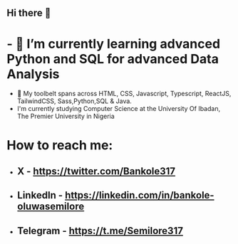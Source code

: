 ## Hi there 👋
# - 🌱 I’m currently learning advanced Python and SQL for advanced Data Analysis
- 🔭 My toolbelt spans across HTML, CSS, Javascript, Typescript, ReactJS, TailwindCSS, Sass,Python,SQL & Java.
- I'm currently studying Computer Science at the University Of Ibadan, The Premier University in Nigeria

# How to reach me:
- ## X - https://twitter.com/Bankole317
- ## LinkedIn - https://linkedin.com/in/bankole-oluwasemilore
- ## Telegram - https://t.me/Semilore317
<!--
**Semilore317/Semilore317** is a ✨ _special_ ✨ repository because its `README.md` (this file) appears on your GitHub profile.

Here are some ideas to get you started:


 
- 👯 I’m looking to collaborate on ...
- 🤔 I’m looking for help with ...
- 💬 Ask me about ...

- 😄 Pronouns: ...
- ⚡ Fun fact: ...
-->
